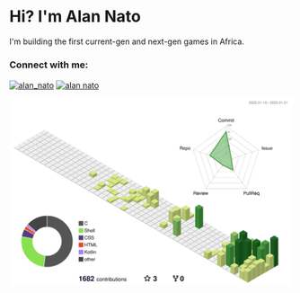 <h1 align="left">Hi? I'm Alan Nato</h1>
<p align="left">I'm building the first current-gen and next-gen games in Africa.</p>


<h3 align="left">Connect with me:</h3>
<p align="left">
<a href="https://twitter.com/alan_nato" target="blank"><img align="center" src="https://img.shields.io/badge/LinkedIn-0077B5?style=for-the-badge&logo=linkedin&logoColor=white" alt="alan_nato"/></a>
<a href="https://www.linkedin.com/in/alan-nato/" target="blank"><img align="center" src="https://img.shields.io/badge/Twitter-1DA1F2?style=for-the-badge&logo=twitter&logoColor=white" alt="alan nato"/></a>
  
![](./profile-3d-contrib/profile-green-animate.svg)
